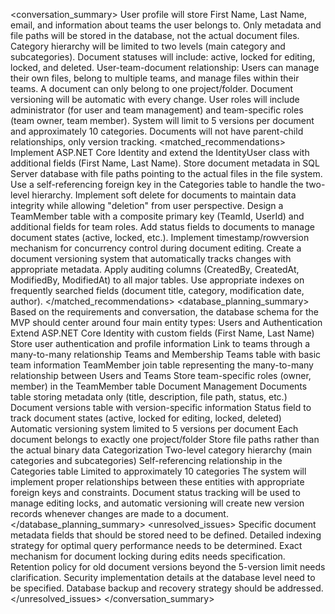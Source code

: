 <conversation_summary>
<decisions>
User profile will store First Name, Last Name, email, and information about teams the user belongs to.
Only metadata and file paths will be stored in the database, not the actual document files.
Category hierarchy will be limited to two levels (main category and subcategories).
Document statuses will include: active, locked for editing, locked, and deleted.
User-team-document relationship: Users can manage their own files, belong to multiple teams, and manage files within their teams.
A document can only belong to one project/folder.
Document versioning will be automatic with every change.
User roles will include administrator (for user and team management) and team-specific roles (team owner, team member).
System will limit to 5 versions per document and approximately 10 categories.
Documents will not have parent-child relationships, only version tracking.
</decisions>
<matched_recommendations>
Implement ASP.NET Core Identity and extend the IdentityUser class with additional fields (First Name, Last Name).
Store document metadata in SQL Server database with file paths pointing to the actual files in the file system.
Use a self-referencing foreign key in the Categories table to handle the two-level hierarchy.
Implement soft delete for documents to maintain data integrity while allowing "deletion" from user perspective.
Design a TeamMember table with a composite primary key (TeamId, UserId) and additional fields for team roles.
Add status fields to documents to manage document states (active, locked, etc.).
Implement timestamp/rowversion mechanism for concurrency control during document editing.
Create a document versioning system that automatically tracks changes with appropriate metadata.
Apply auditing columns (CreatedBy, CreatedAt, ModifiedBy, ModifiedAt) to all major tables.
Use appropriate indexes on frequently searched fields (document title, category, modification date, author).
</matched_recommendations>
<database_planning_summary>
Based on the requirements and conversation, the database schema for the MVP should center around four main entity types:
Users and Authentication
Extend ASP.NET Core Identity with custom fields (First Name, Last Name)
Store user authentication and profile information
Link to teams through a many-to-many relationship
Teams and Membership
Teams table with basic team information
TeamMember join table representing the many-to-many relationship between Users and Teams
Store team-specific roles (owner, member) in the TeamMember table
Document Management
Documents table storing metadata only (title, description, file path, status, etc.)
Document versions table with version-specific information
Status field to track document states (active, locked for editing, locked, deleted)
Automatic versioning system limited to 5 versions per document
Each document belongs to exactly one project/folder
Store file paths rather than the actual binary data
Categorization
Two-level category hierarchy (main categories and subcategories)
Self-referencing relationship in the Categories table
Limited to approximately 10 categories
The system will implement proper relationships between these entities with appropriate foreign keys and constraints. Document status tracking will be used to manage editing locks, and automatic versioning will create new version records whenever changes are made to a document.
</database_planning_summary>
<unresolved_issues>
Specific document metadata fields that should be stored need to be defined.
Detailed indexing strategy for optimal query performance needs to be determined.
Exact mechanism for document locking during edits needs specification.
Retention policy for old document versions beyond the 5-version limit needs clarification.
Security implementation details at the database level need to be specified.
Database backup and recovery strategy should be addressed.
</unresolved_issues>
</conversation_summary>